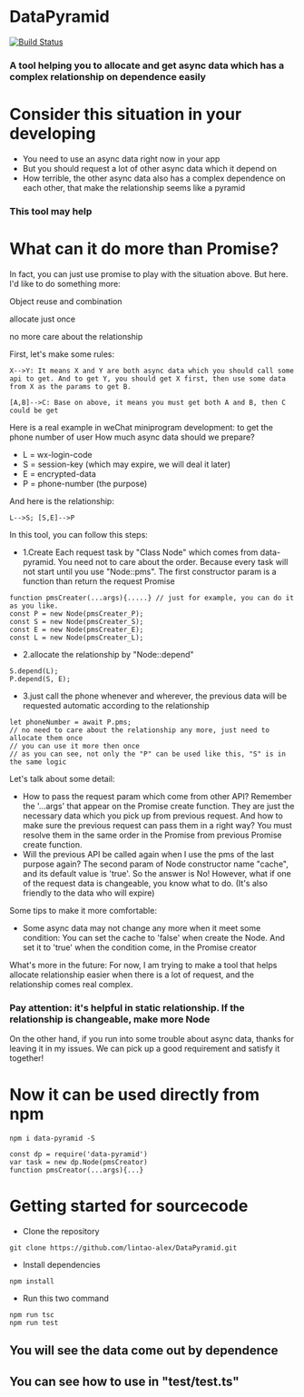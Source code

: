# DataPyramid
[![Build Status](https://www.travis-ci.org/lintao-alex/DataPyramid.svg?branch=master)](https://www.travis-ci.org/lintao-alex/DataPyramid)
### A tool helping you to allocate and get async data which has a complex relationship on dependence easily

# Consider this situation in your developing
- You need to use an async data right now in your app
- But you should request a lot of other async data which it depend on
- How terrible, the other async data also has a complex dependence on each other, that make the relationship seems like a pyramid

### This tool may help

# What can it do more than Promise?
In fact, you can just use promise to play with the situation above.
But here. I'd like to do something more:

Object reuse and combination

allocate just once

no more care about the relationship

First, let's make some rules:

`X-->Y:
It means X and Y are both async data which you should call some api to get.
And to get Y, you should get X first, then use some data from X as the params to get B.
`

`
[A,B]-->C:
Base on above, it means you must get both A and B, then C could be get
`

Here is a real example in weChat miniprogram development: to get the phone number of user
How much async data should we prepare?
- L = wx-login-code 
- S = session-key (which may expire, we will deal it later)
- E = encrypted-data
- P = phone-number (the purpose)

And here is the relationship:

`L-->S; [S,E]-->P`

In this tool, you can follow this steps:

- 1.Create Each request task by "Class Node" which comes from data-pyramid. You need not to care about the order. Because every task will not start until you use "Node::pms". The first constructor param is a function than return the request Promise
```
function pmsCreater(...args){.....} // just for example, you can do it as you like.
const P = new Node(pmsCreater_P);
const S = new Node(pmsCreater_S);
const E = new Node(pmsCreater_E);
const L = new Node(pmsCreater_L);
```
- 2.allocate the relationship by "Node::depend"
```
S.depend(L);
P.depend(S, E);
```
- 3.just call the phone whenever and wherever, the previous data will be requested automatic according to the relationship
```
let phoneNumber = await P.pms;
// no need to care about the relationship any more, just need to allocate them once
// you can use it more then once
// as you can see, not only the "P" can be used like this, "S" is in the same logic
```
Let's talk about some detail:
- How to pass the request param which come from other API?
Remember the '...args' that appear on the Promise create function. 
They are just the necessary data which you pick up from previous request. And how to make sure the previous request 
can pass them in a right way? You must resolve them in the same order in the Promise from previous Promise create 
function.
- Will the previous API be called again when I use the pms of the last purpose again?
The second param of Node constructor name "cache", and its default value is 'true'. So the answer is No! However, what if one 
of the request data is changeable, you know what to do. (It's also friendly to the data who will expire)

Some tips to make it more comfortable:
- Some async data may not change any more when it meet some condition:
You can set the cache to 'false' when create the Node. And set it to 'true' when the condition come, in the 
Promise creator

What's more in the future:
For now, I am trying to make a tool that helps allocate relationship easier when there is a lot of request, and
the relationship comes real complex.
### Pay attention: it's helpful in static relationship. If the relationship is changeable, make more Node
On the other hand, if you run into some trouble about async data, thanks for leaving it in my issues.
We can pick up a good requirement and satisfy it together!

# Now it can be used directly from npm
```
npm i data-pyramid -S
```
```
const dp = require('data-pyramid')
var task = new dp.Node(pmsCreator)
function pmsCreator(...args){...}
```

# Getting started for sourcecode
- Clone the repository
```
git clone https://github.com/lintao-alex/DataPyramid.git
```
- Install dependencies
```
npm install
```
- Run this two command
```
npm run tsc
npm run test
```

## You will see the data come out by dependence
## You can see how to use in "test/test.ts"
